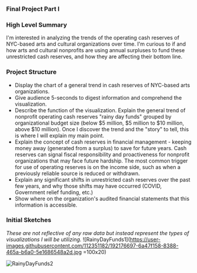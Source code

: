 ### Final Project Part I

### High Level Summary
I'm interested in analyzing the trends of the operating cash reserves of NYC-based arts and cultural organizations over time. I'm curious to if and how arts and cultural nonprofits are using annual surpluses to fund these unrestricted cash reserves, and how they are affecting their bottom line. 
### Project Structure
- Display the chart of a general trend in cash reserves of NYC-based arts organizations.
- Give audience 5-seconds to digest information and comprehend the visualization.
- Describe the function of the visualization. Explain the general trend of nonprofit operating cash reserves "rainy day funds" grouped by organizational budget size (below $5 million, $5 million to $10 million, above $10 million). Once I discover the trend and the "story" to tell, this is where I will explain my main point.
- Explain the concept of cash reserves in financial management - keeping money away (generated from a surplus) to save for future years. Cash reserves can signal fiscal responsibility and proactiveness for nonprofit organizations that may face future hardship. The most common trigger for use of operating reserves is on the income side, such as when a previously reliable source is reduced or withdrawn.
- Explain any significant shifts in unrestricted cash reserves over the past few years, and why those shifts may have occurred (COVID, Government relief funding, etc.)
- Show where on the organization's audited financial statements that this information is accessible.

### Initial Sketches
*These are not reflective of any raw data but instead represent the types of visualizations I will be utilizing.*
![RainyDayFunds1](https://user-images.githubusercontent.com/112351182/192176697-6a47f158-8388-465a-b6a0-5e1686548a2d.jpg =100x20)

![RainyDayFunds2](https://user-images.githubusercontent.com/112351182/192176733-78ce8845-4dfa-4a8f-9afb-b3d89e928e7f.jpg)
